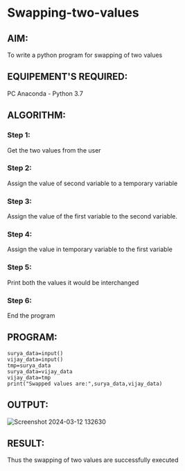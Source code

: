 # Swapping-two-values
## AIM:
To write a python program for swapping of two values
## EQUIPEMENT'S REQUIRED: 
PC
Anaconda - Python 3.7
## ALGORITHM: 
### Step 1:
Get the two values from the user
### Step 2: 
Assign the value of second variable to a temporary variable 
### Step 3: 
Assign the value of the first variable to the second variable.
### Step 4:  
Assign the value in temporary variable to the first variable
### Step 5: 
Print both the values it would be interchanged
### Step 6: 
End the program
## PROGRAM:
```
surya_data=input()
vijay_data=input()
tmp=surya_data
surya_data=vijay_data
vijay_data=tmp
print("Swapped values are:",surya_data,vijay_data)
```
## OUTPUT:
![Screenshot 2024-03-12 132630](https://github.com/Devadhaarini/Swapping-two-values/assets/145796552/475a9cf4-f355-466b-b067-4d9862cd38d1)
## RESULT:
Thus the swapping of two values are successfully executed




